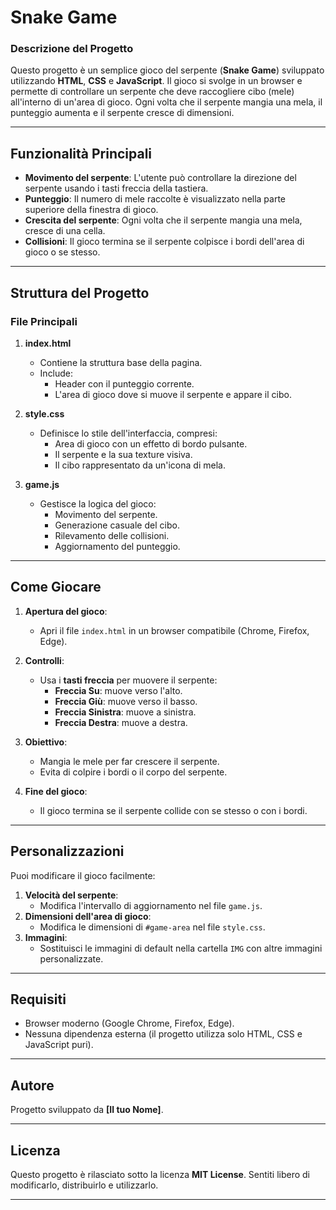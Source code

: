 # Snake Game

### Descrizione del Progetto  
Questo progetto è un semplice gioco del serpente (**Snake Game**) sviluppato utilizzando **HTML**, **CSS** e **JavaScript**. 
Il gioco si svolge in un browser e permette di controllare un serpente che deve raccogliere cibo (mele) all'interno di un'area di gioco. 
Ogni volta che il serpente mangia una mela, il punteggio aumenta e il serpente cresce di dimensioni.

---

## Funzionalità Principali
- **Movimento del serpente**: L'utente può controllare la direzione del serpente usando i tasti freccia della tastiera.
- **Punteggio**: Il numero di mele raccolte è visualizzato nella parte superiore della finestra di gioco.
- **Crescita del serpente**: Ogni volta che il serpente mangia una mela, cresce di una cella.
- **Collisioni**: Il gioco termina se il serpente colpisce i bordi dell'area di gioco o se stesso.

---

## Struttura del Progetto

### File Principali

1. **index.html**
   - Contiene la struttura base della pagina.
   - Include:
     - Header con il punteggio corrente.
     - L'area di gioco dove si muove il serpente e appare il cibo.

2. **style.css**
   - Definisce lo stile dell'interfaccia, compresi:
     - Area di gioco con un effetto di bordo pulsante.
     - Il serpente e la sua texture visiva.
     - Il cibo rappresentato da un'icona di mela.

3. **game.js**
   - Gestisce la logica del gioco:
     - Movimento del serpente.
     - Generazione casuale del cibo.
     - Rilevamento delle collisioni.
     - Aggiornamento del punteggio.

---

## Come Giocare

1. **Apertura del gioco**:
   - Apri il file `index.html` in un browser compatibile (Chrome, Firefox, Edge).

2. **Controlli**:
   - Usa i **tasti freccia** per muovere il serpente:
     - **Freccia Su**: muove verso l'alto.
     - **Freccia Giù**: muove verso il basso.
     - **Freccia Sinistra**: muove a sinistra.
     - **Freccia Destra**: muove a destra.

3. **Obiettivo**:
   - Mangia le mele per far crescere il serpente.
   - Evita di colpire i bordi o il corpo del serpente.

4. **Fine del gioco**:
   - Il gioco termina se il serpente collide con se stesso o con i bordi.

---

## Personalizzazioni
Puoi modificare il gioco facilmente:
1. **Velocità del serpente**:
   - Modifica l'intervallo di aggiornamento nel file `game.js`.
2. **Dimensioni dell'area di gioco**:
   - Modifica le dimensioni di `#game-area` nel file `style.css`.
3. **Immagini**:
   - Sostituisci le immagini di default nella cartella `IMG` con altre immagini personalizzate.

---

## Requisiti
- Browser moderno (Google Chrome, Firefox, Edge).
- Nessuna dipendenza esterna (il progetto utilizza solo HTML, CSS e JavaScript puri).

---

## Autore
Progetto sviluppato da **[Il tuo Nome]**.

---

## Licenza
Questo progetto è rilasciato sotto la licenza **MIT License**. Sentiti libero di modificarlo, distribuirlo e utilizzarlo.

---
